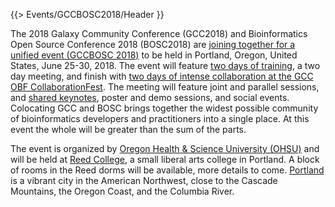 {{> Events/GCCBOSC2018/Header }}

The 2018 Galaxy Community Conference (GCC2018) and Bioinformatics Open Source Conference 2018 (BOSC2018) are [joining together for a unified event (GCCBOSC 2018)](https://gccbosc2018.sched.com) to be held in Portland, Oregon, United States, June 25-30, 2018.  The event will feature [two days of training](https://gccbosc2018.sched.com/overview/type/Training), a two day meeting, and finish with [two days of intense collaboration at the GCC OBF CollaborationFest](https://gccbosc2018.sched.com/overview/type/CollaborationFest).  The meeting will feature joint and parallel sessions, and [shared keynotes](/src/events/gccbosc2018/keynotes/index.md), poster and demo sessions, and social events.  Colocating GCC and BOSC brings together the widest possible community of bioinformatics developers and practitioners into a single place.  At this event the whole will be greater than the sum of the parts.

The event is organized by [Oregon Health & Science University (OHSU)](https://www.ohsu.edu/) and will be held at [Reed College](http://www.reed.edu/), a small liberal arts college in Portland. A block of rooms in the Reed dorms will be available, more details to come. [Portland](/src/events/gccbosc2018/venue/index.md) is a vibrant city in the American Northwest, close to the Cascade Mountains, the Oregon Coast, and the Columbia River. 


